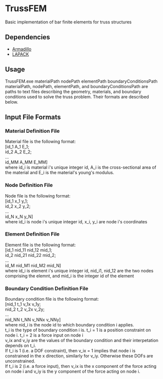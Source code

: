 # TrussFEM
Basic implementation of bar finite elements for truss structures

## Dependencies ##
* [Armadillo](http://arma.sourceforge.net/) 
* [LAPACK](http://icl.cs.utk.edu/lapack-for-windows/lapack/)

## Usage ##
TrussFEM.exe materialPath nodePath elementPath boundaryConditionsPath  
materialPath, nodePath, elementPath, and boundaryConditionsPath are paths to text files describing the geometry, materials, and boundary conditions used to solve the truss problem. Their formats are described below.

## Input File Formats ##
### Material Definition File ###
Material file is the following format:  
[id_1  A_1   E_1;  
 id_2  A_2   E_2;  
 ...  
 id_MM A_MM  E_MM]  
where id_i is material i's unique integer id, A_i is the cross-sectional area of the material and E_i is the material's young's modulus.

### Node Definition File ###
Node file is the following format:  
[id_1  x_1   y_1;  
 id_2  x_2   y_2;  
 ...  
 id_N  x_N   y_N]  
where id_i is node i's unique integer id, x_i, y_i are node i's coordinates

### Element Definition File ###
Element file is the following format:  
[id_1  nid_11    nid_12    mid_1;  
 id_2  nid_21    nid_22    mid_2;  
 ...  
 id_M  nid_M1    nid_M2    mid_N]  
where id_i is element i's unique integer id, nid_i1, nid_12 are the two nodes comprising the elemnt, and mid_i is the integer id of the element

### Boundary Condition Definition File ###
Boundary condition file is the following format:  
[nid_1 t_1 v_1x v_1y;  
 nid_2 t_2 v_2x v_2y;  
 ...  
 nid_NN t_NN v_NNx v_NNy]  
where nid_i is the node id to which boundary condition i applies.  
t_i is the type of boundary condition i is. t_i = 1 is a position constraint on node i. t_i = 2 is a force input on node i  
v_ix and v_iy are the values of the boundary condition and their interpetation depends on t_i.  
If t_i is 1 (i.e. a DOF constraint), then v_ix = 1 implies that node i is constrained in the x direction, similarly for v_iy. Otherwise these DOFs are unconstrained.  
If t_i is 2 (i.e. a force input), then v_ix is the x component of the force acting on node i and v_iy is the y component of the force acting on node i.  
